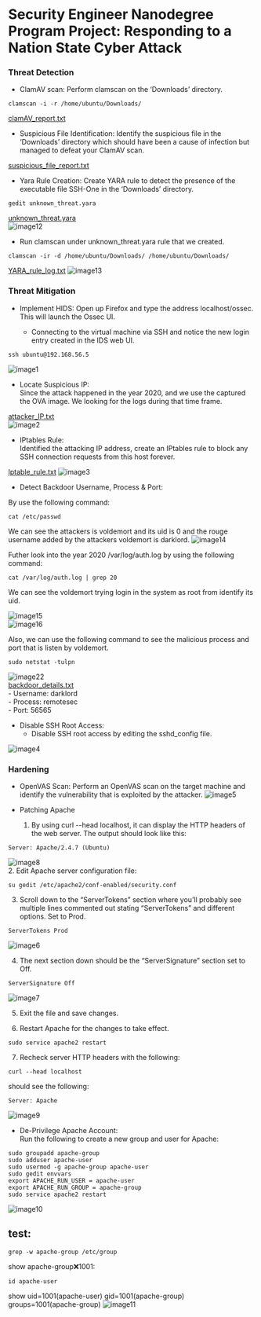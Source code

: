 # Security Engineer Nanodegree Program Project: Responding to a Nation State Cyber Attack  
[image1]: ./starter/section_2/succesful_ssh_logon.png
[image2]: ./starter/section_2/attacker_IP.png
[image3]: ./starter/section_2/Iptable_rule.png
[image4]: ./starter/section_2/remote_config_change.png
[image5]: ./starter/section_2/openvas_vulnerability_report.png
[image6]: ./starter/section_2/ServerTokens.png
[image7]: ./starter/section_2/ServerSignature.png
[image8]: ./starter/section_2/before.png
[image9]: ./starter/section_2/After.png
[image10]: ./starter/section_2/DePrivilegeApacheAccount.png
[image11]: ./starter/section_2/test.png
[image12]: ./starter/section_2/unknown_threatYara.png
[image13]: ./starter/section_2/YARA.png
[image14]: ./starter/section_2/suspicious_usr.png
[image15]: ./starter/section_2/uid.png
[image16]: ./starter/section_2/becomeRoot.png
[image17]: ./starter/section_2/process.png
[image18]: ./starter/section_2/process2.png
[image19]: ./starter/section_2/process3.png
[image20]: ./starter/section_2/process4.png
[image21]: ./starter/section_2/process5.png
[image22]: ./starter/section_2/suspicious.png

### Threat Detection

- ClamAV scan: Perform clamscan on the ‘Downloads’ directory.
```
clamscan -i -r /home/ubuntu/Downloads/
```
[clamAV_report.txt](clamAV_report.txt)
- Suspicious File Identification: Identify the suspicious file in the ‘Downloads’ directory which should have been a cause of infection but managed to defeat your ClamAV scan.

[suspicious_file_report.txt](suspicious_file_report.txt)
- Yara Rule Creation: Create YARA rule to detect the presence of the executable file SSH-One in the ‘Downloads’ directory.
```
gedit unknown_threat.yara
```
[unknown_threat.yara](unknown_threat.yara)  
![image12]

- Run clamscan under unknown_threat.yara rule that we created.

```
clamscan -ir -d /home/ubuntu/Downloads/ /home/ubuntu/Downloads/
```
[YARA_rule_log.txt](YARA_rule_log.txt)
![image13]
### Threat Mitigation  

- Implement HIDS: Open up Firefox and type the address localhost/ossec. This will launch the Ossec UI. 

    - Connecting to the virtual machine via SSH and notice the new login entry created in the IDS web UI.

```
ssh ubuntu@192.168.56.5
```
![image1]
- Locate Suspicious IP:   
Since the attack happened in the year 2020, and we use the captured the OVA image. We looking for the logs during that time frame.

[attacker_IP.txt](attacker_IP.txt)    
![image2]
- IPtables Rule:  
Identified the attacking IP address, create an IPtables rule to block any SSH connection requests from this host forever.

[Iptable_rule.txt](Iptable_rule.txt)
![image3]
- Detect Backdoor Username, Process & Port:  
    
By use the following command:
```
cat /etc/passwd
```  
We can see the attackers is voldemort and its uid is 0 and the rouge username added by the attackers voldemort is darklord.
![image14]  

Futher look into the year 2020 /var/log/auth.log by using the following command:

```
cat /var/log/auth.log | grep 20
```
We can see the voldemort trying login in the system as root from identify its uid.

![image15]  
![image16] 
 
Also, we can use the following command to see the malicious process and port that is listen by voldemort.
````
sudo netstat -tulpn
````

![image22]  
[backdoor_details.txt](backdoor_details.txt)  
    - Username: darklord  
    - Process: remotesec  
    - Port: 56565

- Disable SSH Root Access: 
    - Disable SSH root access by editing the sshd_config file.

![image4]  
### Hardening  
- OpenVAS Scan: Perform an OpenVAS scan on the target machine and identify the vulnerability that is exploited by the attacker.
![image5]  
- Patching Apache  

    1. By using curl --head localhost, it can display the HTTP headers of the web server. The output should look like this: 

```
Server: Apache/2.4.7 (Ubuntu)
```
![image8]   
2. Edit Apache server configuration file:  

```
su gedit /etc/apache2/conf-enabled/security.conf 
```


3. Scroll down to the “ServerTokens” section where you’ll probably see multiple lines commented out stating “ServerTokens” and different options. Set to Prod.

```
ServerTokens Prod
```
![image6]

4. The next section down should be the “ServerSignature” section set to Off. 

```
ServerSignature Off
```
![image7]

5. Exit the file and save changes.

6. Restart Apache for the changes to take effect.
```
sudo service apache2 restart
```
7. Recheck server HTTP headers with the following:
```
curl --head localhost
```
should see the following:
```
Server: Apache
```
![image9] 

- De-Privilege Apache Account:  
Run the following to create a new group and user for Apache:
```
sudo groupadd apache-group  
sudo adduser apache-user
sudo usermod -g apache-group apache-user
sudo gedit envvars
export APACHE_RUN_USER = apache-user
export APACHE_RUN_GROUP = apache-group
sudo service apache2 restart
```
![image10] 
## test:
```
grep -w apache-group /etc/group
```

show apache-group:x:1001:
```
id apache-user
```
show uid=1001(apache-user) gid=1001(apache-group) groups=1001(apache-group)
![image11] 